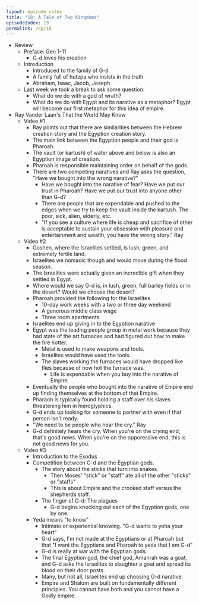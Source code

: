 ```yaml
---
layout: episode_notes
title: "18: A Tale of Two Kingdoms"
episodeIndex: 19
permalink: /ep/18
---
```

- Review
  - Preface: Gen 1-11
    - G-d loves his creation
  - Introduction
    - Introduced to the family of G-d
    - A family full of hutzpa who insists in the truth
    - Abraham, Isaac, Jacob, Joseph
  - Last week we took a break to ask some question:
    - What do we do with a god of wrath?
    - What do we do with Egypt and its narative as a metaphor? Egypt will become our first metaphor for this idea of empire.
- Ray Vander Laan's That the World May Know
  - Video #1
    - Ray points out that there are similarities between the Hebrew creation story and the Egyption creation story.
    - The main link between the Egyption people and their god is Pharoah.
    - The vault (or kartush) of water above and below is also an Egyption image of creation.
    - Pharoah is responsible maintaining order on behalf of the gods.
    - There are two competing naratives and Ray asks the question, "Have we bought into the wrong narative?"
      - Have we bought into the narative of fear? Have we put our trust in Pharoah? Have we put our trust into anyone other than G-d? 
      - There are people that are expendable and pushed to the edges when we try to keep the vault inside the kartush. The poor, sick, alien, elderly, etc.
      - "If you see a culture where life is cheap and sacrifice of other is acceptable to sustain your obsession with pleasure and entertainment and wealth, you have the wrong story." Ray
  - Video #2
    - Goshen, where the Israelites settled, is lush, green, and extremely fertile land.
    - Israelites we nomadic though and would move during the flood season.
    - The Israelites were actually given an incredible gift when they settled in Egypt.
    - Where would we say G-d is, in lush, green, full barley fields or in the desert? Would we choose the desert?
    - Pharoah provided the following for the Israelites
      - 10-day work weeks with a two or three day weekend
      - A generous middle class wage
      - Three room apartments
    - Israelites end up giving in to the Egyption narative
    - Egypt was the leading people group in metal work because they had state of the art furnaces and had figured out how to make the fire hotter.
      - Metal is used to make weapons and tools.
      - Israelites would have used the tools.
      - The slaves working the furnaces would have dropped like flies because of how hot the furnace was.
        - Life is expendable when you buy into the narative of Empire.
    - Eventually the people who bought into the narative of Empire end up finding themselves at the bottom of that Empire.
    - Pharaoh is typically found holding a staff over his slaves threatening him in hieroglyphics.
    - G-d ends up looking for someone to partner with even if that person isn't ready.
    - "We need to be people who hear the cry." Ray
    - G-d definitely hears the cry. When you're on the crying end, that's good news. When you're on the opporessive end, this is not good news for you.
  - Video #3
    - Introduction to the Exodus
    - Competition between G-d and the Egyptian gods.
      - The story about the sticks that turn into snakes.
        - Then Moses' "stick" or "staff" ate all of the other "sticks" or "staffs"
        - This is about Empire and the crooked staff versus the shepherds staff.
      - The finger of G-d: The plagues
        - G-d begins knocking out each of the Egyption gods, one by one.
    - Yeda means "to know"
      - Intimate or experiential knowing. "G-d wants to yeha your heart"
      - G-d says, I'm not made at the Egyptians or at Pharoah but that "I want the Egyptians and Pharoah to yeda that I am G-d"
      - G-d is really at war with the Egyptian gods.
      - The final Egyption god, the chief god, Amanrah was a goat, and G-d asks the Israelites to slaughter a goat and spread its blood on their door posts.
      - Many, but not all, Israelites end up choosing G-d narative.
      - Empire and Shalom are built on fundamentally different principles. You cannot have both and you cannot have a Godly empire.
